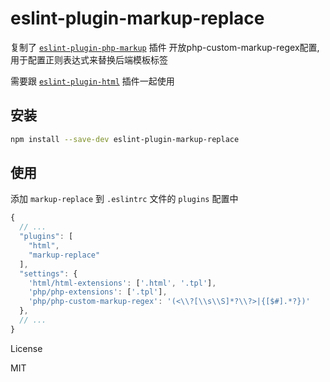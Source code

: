 # eslint-plugin-markup-replace

复制了 [`eslint-plugin-php-markup`](https://github.com/tengattack/eslint-plugin-php-markup) 插件
开放php-custom-markup-regex配置, 用于配置正则表达式来替换后端模板标签

需要跟 [`eslint-plugin-html`](https://github.com/BenoitZugmeyer/eslint-plugin-html) 插件一起使用

## 安装

```sh
npm install --save-dev eslint-plugin-markup-replace
```

## 使用

添加 `markup-replace` 到 `.eslintrc` 文件的 `plugins` 配置中

```js
{
  // ...
  "plugins": [
    "html",
    "markup-replace"
  ],
  "settings": {
    'html/html-extensions': ['.html', '.tpl'],
    'php/php-extensions': ['.tpl'],
    'php/php-custom-markup-regex': '(<\\?[\\s\\S]*?\\?>|{[$#].*?})'
  },
  // ...
}
```

License

MIT

